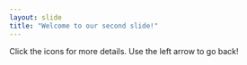 ```yaml
---
layout: slide
title: "Welcome to our second slide!"
---
```

Click the icons for more details.
Use the left arrow to go back!